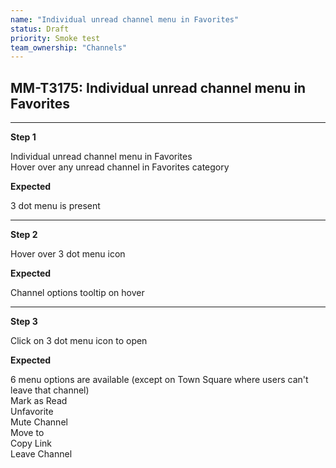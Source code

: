 ```yaml
---
name: "Individual unread channel menu in Favorites"
status: Draft
priority: Smoke test
team_ownership: "Channels"
---
```


## MM-T3175: Individual unread channel menu in Favorites

---

**Step 1**

Individual unread channel menu in Favorites\
Hover over any unread channel in Favorites category

**Expected**

3 dot menu is present

---

**Step 2**

Hover over 3 dot menu icon

**Expected**

Channel options tooltip on hover

---

**Step 3**

Click on 3 dot menu icon to open

**Expected**

6 menu options are available (except on Town Square where users can't leave that channel)\
Mark as Read\
Unfavorite\
Mute Channel\
Move to\
Copy Link\
Leave Channel
